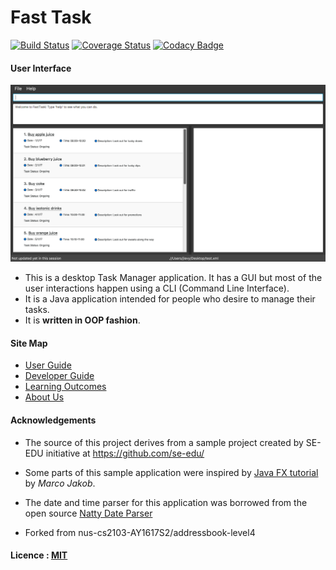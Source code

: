 # Fast Task

[![Build Status](https://travis-ci.org/CS2103JAN2017-F11-B2/main.svg?branch=master)](https://travis-ci.org/CS2103JAN2017-F11-B2/main)
[![Coverage Status](https://coveralls.io/repos/github/CS2103JAN2017-F11-B2/main/badge.svg)](https://coveralls.io/github/CS2103JAN2017-F11-B2/main)
[![Codacy Badge](https://api.codacy.com/project/badge/Grade/fc0b7775cf7f4fdeaf08776f3d8e364a)](https://github.com/CS2103JAN2017-F11-B2/main/?utm_source=github.com&amp;utm_medium=referral&amp;utm_content=se-edu/fasttask&amp;utm_campaign=Badge_Grade)

#### User Interface
<img src="docs/images/UIFinal.png" width="600"><br>

* This is a desktop Task Manager application. It has a GUI but most of the user interactions happen using
  a CLI (Command Line Interface).
* It is a Java  application intended for people who desire to manage their tasks.
* It is **written in OOP fashion**.

#### Site Map
* [User Guide](docs/UserGuide.md)
* [Developer Guide](docs/DeveloperGuide.md)
* [Learning Outcomes](docs/LearningOutcomes.md)
* [About Us](docs/AboutUs.md)

#### Acknowledgements

* The source of this project derives from a sample project created by SE-EDU initiative at https://github.com/se-edu/

* Some parts of this sample application were inspired by
  [Java FX tutorial](http://code.makery.ch/library/javafx-8-tutorial/) by *Marco Jakob*.

* The date and time parser for this application was borrowed from the open source [Natty Date Parser](http://natty.joestelmach.com/)

* Forked from nus-cs2103-AY1617S2/addressbook-level4

#### Licence : [MIT](LICENSE)
